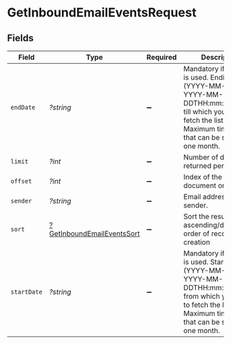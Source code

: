 # GetInboundEmailEventsRequest


## Fields

| Field                                                                                                                                                                              | Type                                                                                                                                                                               | Required                                                                                                                                                                           | Description                                                                                                                                                                        |
| ---------------------------------------------------------------------------------------------------------------------------------------------------------------------------------- | ---------------------------------------------------------------------------------------------------------------------------------------------------------------------------------- | ---------------------------------------------------------------------------------------------------------------------------------------------------------------------------------- | ---------------------------------------------------------------------------------------------------------------------------------------------------------------------------------- |
| `endDate`                                                                                                                                                                          | *?string*                                                                                                                                                                          | :heavy_minus_sign:                                                                                                                                                                 | Mandatory if startDate is used. Ending date (YYYY-MM-DD or YYYY-MM-DDTHH:mm:ss.SSSZ) till which you want to fetch the list. Maximum time period that can be selected is one month. |
| `limit`                                                                                                                                                                            | *?int*                                                                                                                                                                             | :heavy_minus_sign:                                                                                                                                                                 | Number of documents returned per page                                                                                                                                              |
| `offset`                                                                                                                                                                           | *?int*                                                                                                                                                                             | :heavy_minus_sign:                                                                                                                                                                 | Index of the first document on the page                                                                                                                                            |
| `sender`                                                                                                                                                                           | *?string*                                                                                                                                                                          | :heavy_minus_sign:                                                                                                                                                                 | Email address of the sender.                                                                                                                                                       |
| `sort`                                                                                                                                                                             | [?GetInboundEmailEventsSort](../../models/operations/GetInboundEmailEventsSort.md)                                                                                                 | :heavy_minus_sign:                                                                                                                                                                 | Sort the results in the ascending/descending order of record creation                                                                                                              |
| `startDate`                                                                                                                                                                        | *?string*                                                                                                                                                                          | :heavy_minus_sign:                                                                                                                                                                 | Mandatory if endDate is used. Starting date (YYYY-MM-DD or YYYY-MM-DDTHH:mm:ss.SSSZ) from which you want to fetch the list. Maximum time period that can be selected is one month. |